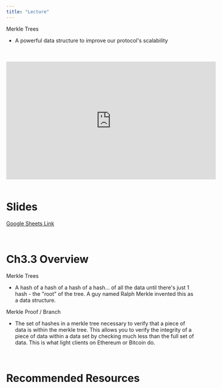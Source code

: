 ```yaml
---
title: "Lecture"
---
```


Merkle Trees
- A powerful data structure to improve our protocol's scalability

<br />
<br />
<iframe
	width="560"
	height="315"
	src="https://youtu.be/n7DrsWDkKP4"
	frameborder="0"
	allow="accelerometer; autoplay; encrypted-media; gyroscope; picture-in-picture"
	allowfullscreen>
</iframe>
<br />
<br />

# Slides

[Google Sheets Link](https://docs.google.com/presentation/d/1KxqlX9_IvCfnbqGU1q5nIiaj4FXV7mFoUJwHRovIUG8/edit)

<br />

# Ch3.3 Overview

Merkle Trees
- A hash of a hash of a hash of a hash... of all the data until there's just 1 hash - the "root" of the tree. A guy named Ralph Merkle invented this as a data structure.

Merkle Proof / Branch
- The set of hashes in a merkle tree necessary to verify that a piece of data is within the merkle tree. This allows you to verify the integrity of a piece of data within a data set by checking much less than the full set of data. This is what light clients on Ethereum or Bitcoin do.

<br />

# Recommended Resources


<br />

